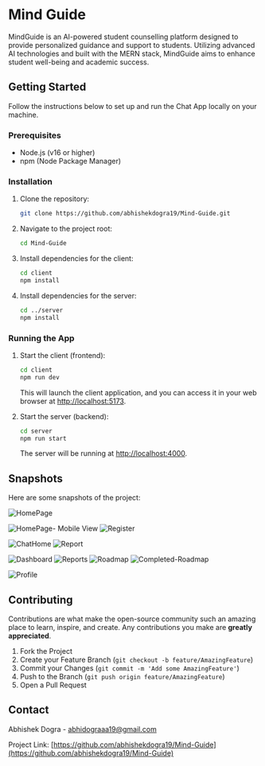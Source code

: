 # Mind Guide

MindGuide is an AI-powered student counselling platform designed to provide personalized guidance and support to students. Utilizing advanced AI technologies and built with the MERN stack, MindGuide aims to enhance student well-being and academic success.

## Getting Started

Follow the instructions below to set up and run the Chat App locally on your machine.

### Prerequisites

- Node.js (v16 or higher)
- npm (Node Package Manager)

### Installation

1. Clone the repository:

    ```bash
    git clone https://github.com/abhishekdogra19/Mind-Guide.git
    ```

2. Navigate to the project root:

    ```bash
    cd Mind-Guide
    ```

3. Install dependencies for the client:

    ```bash
    cd client
    npm install
    ```

4. Install dependencies for the server:

    ```bash
    cd ../server
    npm install
    ```

### Running the App

1. Start the client (frontend):

    ```bash
    cd client
    npm run dev
    ```

   This will launch the client application, and you can access it in your web browser at [http://localhost:5173](http://localhost:5173).

2. Start the server (backend):

    ```bash
    cd server
    npm run start
    ```

   The server will be running at [http://localhost:4000](http://localhost:4000).

## Snapshots

Here are some snapshots of the project:

![HomePage](https://res.cloudinary.com/abhicode/image/upload/v1721812257/Screenshot_8_mzr2wl.png)

![HomePage- Mobile View](https://res.cloudinary.com/abhicode/image/upload/v1721812618/Screenshot_22_lqqjkh.png)
![Register](https://res.cloudinary.com/abhicode/image/upload/v1721812239/Screenshot_10_vs7qbx.png)

![ChatHome](https://res.cloudinary.com/abhicode/image/upload/v1721812266/Screenshot_19_qdrojg.png)
![Report](https://res.cloudinary.com/abhicode/image/upload/v1721812497/Screenshot_20_r6fkvw.png)

![Dashboard](https://res.cloudinary.com/abhicode/image/upload/v1721812249/Screenshot_12_rntzuu.png)
![Reports](https://res.cloudinary.com/abhicode/image/upload/v1721812260/Screenshot_13_ltoj6x.png)
![Roadmap](https://res.cloudinary.com/abhicode/image/upload/v1721812258/Screenshot_16_tzhqiu.png)
![Completed-Roadmap](https://res.cloudinary.com/abhicode/image/upload/v1721812264/Screenshot_17_n0jrdo.png)

![Profile](https://res.cloudinary.com/abhicode/image/upload/v1721812273/Screenshot_11_x76fx7.png)


## Contributing

Contributions are what make the open-source community such an amazing place to learn, inspire, and create. Any contributions you make are **greatly appreciated**.

1. Fork the Project
2. Create your Feature Branch (`git checkout -b feature/AmazingFeature`)
3. Commit your Changes (`git commit -m 'Add some AmazingFeature'`)
4. Push to the Branch (`git push origin feature/AmazingFeature`)
5. Open a Pull Request

## Contact

Abhishek Dogra - abhidograaa19@gmail.com

Project Link: [https://github.com/abhishekdogra19/Mind-Guide](https://github.com/abhishekdogra19/Mind-Guide)

